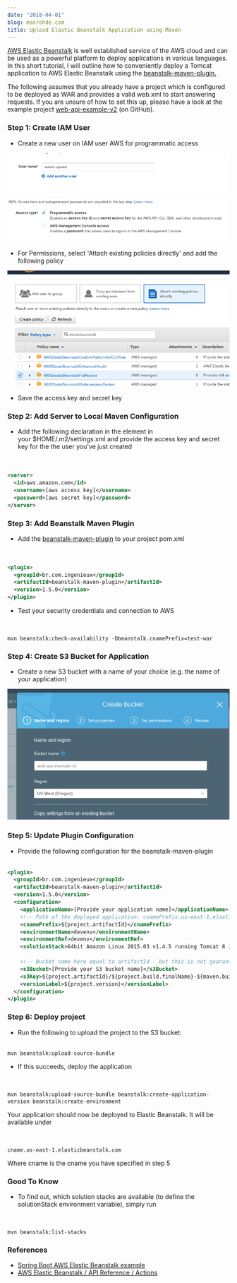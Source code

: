 ```yaml
---
date: "2018-04-01"
blog: maxrohde.com
title: Upload Elastic Beanstalk Application using Maven
---
```


[AWS Elastic Beanstalk](https://aws.amazon.com/elasticbeanstalk/) is well established service of the AWS cloud and can be used as a powerful platform to deploy applications in various languages. In this short tutorial, I will outline how to conveniently deploy a Tomcat application to AWS Elastic Beanstalk using the [beanstalk-maven-plugin.](http://beanstalker.ingenieux.com.br/beanstalk-maven-plugin)

The following assumes that you already have a project which is configured to be deployed as WAR and provides a valid web.xml to start answering requests. If you are unsure of how to set this up, please have a look at the example project [web-api-example-v2](https://github.com/mxro/web-api-example-v2) (on GitHub).

### Step 1: Create IAM User

- Create a new user on IAM user AWS for programmatic access

![iam](images/iam.png)

- For Permissions, select 'Attach existing policies directly' and add the following policy

![elastic](images/elastic.png)

- Save the access key and secret key

### Step 2: Add Server to Local Maven Configuration

- Add the following declaration in the element in your $HOME/.m2/settings.xml and provide the access key and secret key for the the user you've just created

```xml


<server>
  <id>aws.amazon.com</id>
  <username>[aws access key]</username>
  <password>[aws secret key]</password>
</server>

```

### Step 3: Add Beanstalk Maven Plugin

- Add the [beanstalk-maven-plugin](http://beanstalker.ingenieux.com.br/beanstalk-maven-plugin) to your project pom.xml

```xml


<plugin>
  <groupId>br.com.ingenieux</groupId>
  <artifactId>beanstalk-maven-plugin</artifactId>
  <version>1.5.0</version>
</plugin>

```

- Test your security credentials and connection to AWS

```


mvn beanstalk:check-availability -Dbeanstalk.cnamePrefix=test-war

```

### Step 4: Create S3 Bucket for Application

- Create a new S3 bucket with a name of your choice (e.g. the name of your application)

![bucket](images/bucket.png)

### Step 5: Update Plugin Configuration

- Provide the following configuration for the beanstalk-maven-plugin

```xml

<plugin>
  <groupId>br.com.ingenieux</groupId>
  <artifactId>beanstalk-maven-plugin</artifactId>
  <version>1.5.0</version>
  <configuration>
    <applicationName>[Provide your application name]</applicationName>
    <!-- Path of the deployed application: cnamePrefix.us-east-1.elasticbeanstalk.com -->
    <cnamePrefix>${project.artifactId}</cnamePrefix>
    <environmentName>devenv</environmentName>
    <environmentRef>devenv</environmentRef>
    <solutionStack>64bit Amazon Linux 2015.03 v1.4.5 running Tomcat 8 Java 8</solutionStack>

    <!-- Bucket name here equal to artifactId - but this is not guaranteed      to be available, so therefore the bucket name is given statically -->
    <s3Bucket>[Provide your S3 bucket name]</s3Bucket>
    <s3Key>${project.artifactId}/${project.build.finalName}-${maven.build.timestamp}.war</s3Key>
    <versionLabel>${project.version}</versionLabel>
  </configuration>
</plugin>
```

### Step 6: Deploy project

- Run the following to upload the project to the S3 bucket:

```

mvn beanstalk:upload-source-bundle
```

- If this succeeds, deploy the application

```


mvn beanstalk:upload-source-bundle beanstalk:create-application-version beanstalk:create-environment

```

Your application should now be deployed to Elastic Beanstalk. It will be available under

```


cname.us-east-1.elasticbeanstalk.com

```

Where cname is the cname you have specified in step 5

### Good To Know

- To find out, which solution stacks are available (to define the solutionStack environment variable), simply run

```


mvn beanstalk:list-stacks

```

### References

- [Spring Boot AWS Elastic Beanstalk example](https://exampledriven.wordpress.com/2017/01/09/spring-boot-aws-elastic-beanstalk-example/)
- [AWS Elastic Beanstalk / API Reference / Actions](https://docs.aws.amazon.com/elasticbeanstalk/latest/api/API_Operations.html)